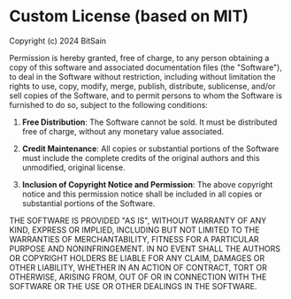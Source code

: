 # Custom License (based on MIT)

Copyright (c) 2024 BitSain

Permission is hereby granted, free of charge, to any person obtaining a copy of this software and associated documentation files (the "Software"), to deal in the Software without restriction, including without limitation the rights to use, copy, modify, merge, publish, distribute, sublicense, and/or sell copies of the Software, and to permit persons to whom the Software is furnished to do so, subject to the following conditions:

1. **Free Distribution**: The Software cannot be sold. It must be distributed free of charge, without any monetary value associated.
   
2. **Credit Maintenance**: All copies or substantial portions of the Software must include the complete credits of the original authors and this unmodified, original license.
   
3. **Inclusion of Copyright Notice and Permission**: The above copyright notice and this permission notice shall be included in all copies or substantial portions of the Software.

THE SOFTWARE IS PROVIDED "AS IS", WITHOUT WARRANTY OF ANY KIND, EXPRESS OR IMPLIED, INCLUDING BUT NOT LIMITED TO THE WARRANTIES OF MERCHANTABILITY, FITNESS FOR A PARTICULAR PURPOSE AND NONINFRINGEMENT. IN NO EVENT SHALL THE AUTHORS OR COPYRIGHT HOLDERS BE LIABLE FOR ANY CLAIM, DAMAGES OR OTHER LIABILITY, WHETHER IN AN ACTION OF CONTRACT, TORT OR OTHERWISE, ARISING FROM, OUT OF OR IN CONNECTION WITH THE SOFTWARE OR THE USE OR OTHER DEALINGS IN THE SOFTWARE.